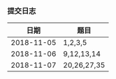 ### 提交日志

| 日期       | 题目        |
| ---------- | ----------- |
| 2018-11-05 | 1,2,3,5     |
| 2018-11-06 | 9,12,13,14  |
| 2018-11-07 | 20,26,27,35 |

